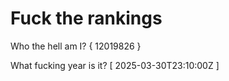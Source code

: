 # Fuck the rankings

Who the hell am I?
{ 12019826 }

What fucking year is it?
[ 2025-03-30T23:10:00Z ]
